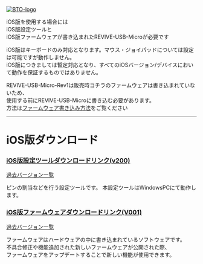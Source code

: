 [![BTO-logo](https://bit-trade-one.co.jp/wp/wp-content/uploads/2022/05/logo.png)](https://bit-trade-one.co.jp/)

iOS版を使用する場合には  
iOS版設定ツールと  
iOS版ファームウェアが書き込まれたREVIVE-USB-Microが必要です  

iOS版はキーボードのみ対応となります。マウス・ジョイパッドについては設定は可能ですが動作しません。  
iOS版につきましては暫定対応となり、すべてのiOSバージョン/デバイスにおいて動作を保証するものではありません。  

REVIVE-USB-Micro-Rev1は販売時コチラのファームウェアは書き込まれていないため、  
使用する前にREVIVE-USB-Microに書き込む必要があります。  
方法は[ファームウェア書き込み方法](https://bit-trade-one.github.io/ADRVMIC-REVIVE-USB-Micro/Rev1.html#%E3%83%95%E3%82%A1%E3%83%BC%E3%83%A0%E3%82%A6%E3%82%A8%E3%82%A2%E6%9B%B8%E3%81%8D%E6%8F%9B%E3%81%88%E6%96%B9%E6%B3%95)をご覧ください

---

# iOS版ダウンロード
### [iOS版設定ツールダウンロードリンク(v200)](https://github.com/bit-trade-one/ADRVMICR2-REVIVE-USB-Micro-Rev2/raw/master/App/iOS/Revive_Micro_CT_v200.exe)
[過去バージョン一覧](https://github.com/bit-trade-one/ADRVMICR2-REVIVE-USB-Micro-Rev2/tree/master/App/iOS)

ピンの割当などを行う設定ツールです。
本設定ツールはWindowsPCにて動作します。

### [iOS版ファームウェアダウンロードリンク(V001)](https://github.com/bit-trade-one/ADRVMICR2-REVIVE-USB-Micro-Rev2/raw/master/Firmware/iOS/REVIVE_MICRO_v001i.zip)
[過去バージョン一覧](https://github.com/bit-trade-one/ADRVMICR2-REVIVE-USB-Micro-Rev2/raw/master/App/iOS/Revive_Micro_CT_v200.exe)  

ファームウェアはハードウェアの中に書き込まれているソフトウェアです。  
不具合修正や機能追加された新しいファームウェアが公開された際、   
ファームウェアをアップデートすることで新しい機能が使用できます。 
